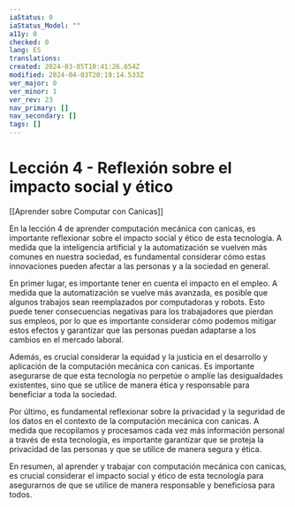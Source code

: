 ```yaml
---
iaStatus: 0
iaStatus_Model: ""
a11y: 0
checked: 0
lang: ES
translations: 
created: 2024-03-05T10:41:26.654Z
modified: 2024-04-03T20:19:14.533Z
ver_major: 0
ver_minor: 1
ver_rev: 23
nav_primary: []
nav_secondary: []
tags: []
---
```

# Lección 4 - Reflexión sobre el impacto social y ético

[[Aprender sobre Computar con Canicas]]

En la lección 4 de aprender computación mecánica con canicas, es importante reflexionar sobre el impacto social y ético de esta tecnología. A medida que la inteligencia artificial y la automatización se vuelven más comunes en nuestra sociedad, es fundamental considerar cómo estas innovaciones pueden afectar a las personas y a la sociedad en general.

En primer lugar, es importante tener en cuenta el impacto en el empleo. A medida que la automatización se vuelve más avanzada, es posible que algunos trabajos sean reemplazados por computadoras y robots. Esto puede tener consecuencias negativas para los trabajadores que pierdan sus empleos, por lo que es importante considerar cómo podemos mitigar estos efectos y garantizar que las personas puedan adaptarse a los cambios en el mercado laboral.

Además, es crucial considerar la equidad y la justicia en el desarrollo y aplicación de la computación mecánica con canicas. Es importante asegurarse de que esta tecnología no perpetúe o amplíe las desigualdades existentes, sino que se utilice de manera ética y responsable para beneficiar a toda la sociedad.

Por último, es fundamental reflexionar sobre la privacidad y la seguridad de los datos en el contexto de la computación mecánica con canicas. A medida que recopilamos y procesamos cada vez más información personal a través de esta tecnología, es importante garantizar que se proteja la privacidad de las personas y que se utilice de manera segura y ética.

En resumen, al aprender y trabajar con computación mecánica con canicas, es crucial considerar el impacto social y ético de esta tecnología para asegurarnos de que se utilice de manera responsable y beneficiosa para todos.
